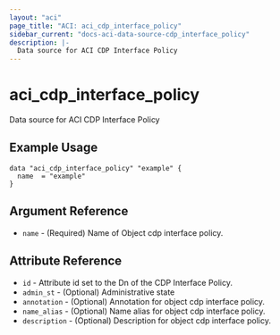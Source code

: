 ```yaml
---
layout: "aci"
page_title: "ACI: aci_cdp_interface_policy"
sidebar_current: "docs-aci-data-source-cdp_interface_policy"
description: |-
  Data source for ACI CDP Interface Policy
---
```


# aci_cdp_interface_policy #
Data source for ACI CDP Interface Policy

## Example Usage ##

```hcl
data "aci_cdp_interface_policy" "example" {
  name  = "example"
}
```
## Argument Reference ##
* `name` - (Required) Name of Object cdp interface policy.



## Attribute Reference

* `id` - Attribute id set to the Dn of the CDP Interface Policy.
* `admin_st` - (Optional) Administrative state
* `annotation` - (Optional) Annotation for object cdp interface policy.
* `name_alias` - (Optional) Name alias for object cdp interface policy.
* `description` - (Optional) Description for object cdp interface policy.

